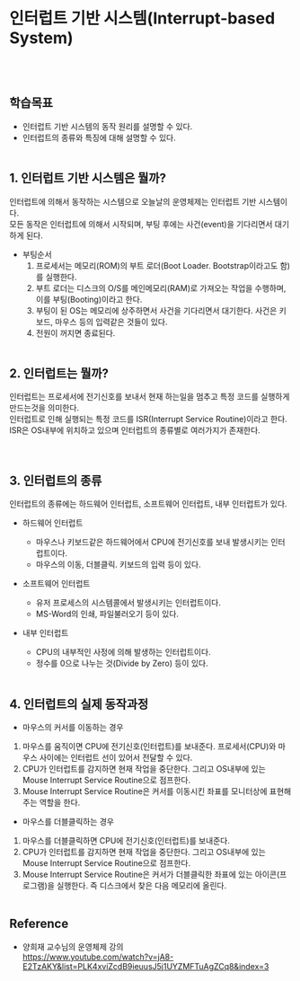 # 인터럽트 기반 시스템(Interrupt-based System)
<br></br>

## 학습목표
* 인터럽트 기반 시스템의 동작 원리를 설명할 수 있다.
* 인터럽트의 종류와 특징에 대해 설명할 수 있다.
<br></br>

## 1. 인터럽트 기반 시스템은 뭘까?
인터럽트에 의해서 동작하는 시스템으로 오늘날의 운영체제는 인터럽트 기반 시스템이다.  
모든 동작은 인터럽트에 의해서 시작되며, 부팅 후에는 사건(event)을 기다리면서 대기하게 된다.
* 부팅순서  
    1. 프로세서는 메모리(ROM)의 부트 로더(Boot Loader. Bootstrap이라고도 함)를 실행한다.
    2. 부트 로더는 디스크의 O/S를 메인메모리(RAM)로 가져오는 작업을 수행하며, 이를 부팅(Booting)이라고 한다.
    3. 부팅이 된 OS는 메모리에 상주하면서 사건을 기다리면서 대기한다. 사건은 키보드, 마우스 등의 입력같은 것들이 있다.
    4. 전원이 꺼지면 종료된다.
<br></br>

## 2. 인터럽트는 뭘까?

인터럽트는 프로세서에 전기신호를 보내서 현재 하는일을 멈추고 특정 코드를 실행하게 만드는것을 의미한다.  
인터럽트로 인해 실행되는 특정 코드를 ISR(Interrupt Service Routine)이라고 한다.  
ISR은 OS내부에 위치하고 있으며 인터럽트의 종류별로 여러가지가 존재한다.  
<br></br>

## 3. 인터럽트의 종류

인터럽트의 종류에는 하드웨어 인터럽트, 소프트웨어 인터럽트, 내부 인터럽트가 있다.  

* 하드웨어 인터럽트
    * 마우스나 키보드같은 하드웨어에서 CPU에 전기신호를 보내 발생시키는 인터럽트이다.
    * 마우스의 이동, 더블클릭. 키보드의 입력 등이 있다.

* 소프트웨어 인터럽트
    * 유저 프로세스의 시스템콜에서 발생시키는 인터럽트이다.
    * MS-Word의 인쇄, 파일불러오기 등이 있다.

* 내부 인터럽트
    * CPU의 내부적인 사정에 의해 발생하는 인터럽트이다.
    * 정수를 0으로 나누는 것(Divide by Zero) 등이 있다.
<br></br>

## 4. 인터럽트의 실제 동작과정
* 마우스의 커서를 이동하는 경우
1. 마우스를 움직이면 CPU에 전기신호(인터럽트)를 보내준다. 프로세서(CPU)와 마우스 사이에는 인터럽트 선이 있어서 전달할 수 있다.
2. CPU가 인터럽트를 감지하면 현재 작업을 중단한다. 그리고 OS내부에 있는 Mouse Interrupt Service Routine으로 점프한다.
3. Mouse Interrupt Service Routine은 커서를 이동시킨 좌표를 모니터상에 표현해주는 역할을 한다.

* 마우스를 더블클릭하는 경우
1. 마우스를 더블클릭하면 CPU에 전기신호(인터럽트)를 보내준다.
2. CPU가 인터럽트를 감지하면 현재 작업을 중단한다. 그리고 OS내부에 있는 Mouse Interrupt Service Routine으로 점프한다.
3. Mouse Interrupt Service Routine은 커서가 더블클릭한 좌표에 있는 아이콘(프로그램)을 실행한다. 즉 디스크에서 찾은 다음 메모리에 올린다.
<br></br>

## Reference
* 양희재 교수님의 운영체제 강의  
https://www.youtube.com/watch?v=jA8-E2TzAKY&list=PLK4xviZcdB9ieuusJ5j1UYZMFTuAgZCq8&index=3
